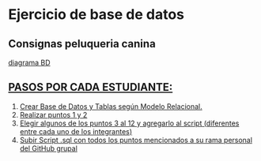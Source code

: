<h1>Ejercicio de base de datos</h1>
<h2>Consignas peluqueria canina</h2>
<a href="./peluCanina-BD-diagrama.png">diagrama BD</href>
<h2>PASOS POR CADA ESTUDIANTE: </h2>
<ol>
    <li>Crear Base de Datos y Tablas según Modelo Relacional.</li>
    <li>Realizar puntos 1 y 2</li>
    <li>Elegir algunos de los puntos 3 al 12 y agregarlo al script  (diferentes entre cada uno de los integrantes)</li>
    <li>Subir Script .sql con todos los puntos mencionados a su rama personal del GitHub grupal</li>
</ol>
<a href="https://acceso.ispc.edu.ar/mod/assign/view.php?id=30085https://acceso.ispc.edu.ar/mod/assign/view.php?id=30085>enlace a la plataforma de ISP</a>

